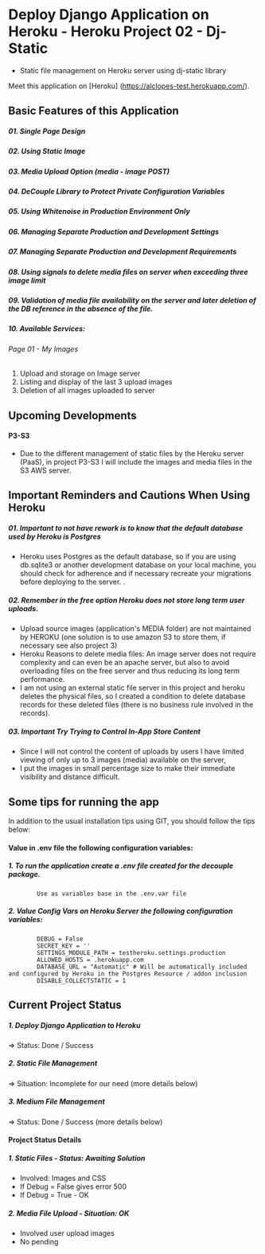 # Deploy Django Application on Heroku - Heroku Project 02 - Dj-Static
* Static file management on Heroku server using dj-static library

Meet this application on [Heroku] (https://alclopes-test.herokuapp.com/).

## Basic Features of this Application
##### 01. Single Page Design
##### 02. Using Static Image
##### 03. Media Upload Option (media - image POST)
##### 04. DeCouple Library to Protect Private Configuration Variables
##### 05. Using Whitenoise in Production Environment Only
##### 06. Managing Separate Production and Development Settings
##### 07. Managing Separate Production and Development Requirements
##### 08. Using signals to delete media files on server when exceeding three image limit
##### 09. Validation of media file availability on the server and later deletion of the DB reference in the absence of the file.
##### 10. Available Services:
###### Page 01 - My Images
   01. Upload and storage on Image server
   02. Listing and display of the last 3 upload images
   03. Deletion of all images uploaded to server

## Upcoming Developments
#### P3-S3
* Due to the different management of static files by the Heroku server (PaaS), in project P3-S3 I will include the images and media files in the S3 AWS server.
           
## Important Reminders and Cautions When Using Heroku
##### 01. Important to not have rework is to know that the default database used by Heroku is Postgres
* Heroku uses Postgres as the default database, so if you are using db.sqlite3 or another development database on your local machine, you should check for adherence and if necessary recreate your migrations before deploying to the server. .
##### 02. Remember in the free option Heroku does not store long term user uploads.
* Upload source images (application's MEDIA folder) are not maintained by HEROKU (one solution is to use amazon S3 to store them, if necessary see also project 3)
* Heroku Reasons to delete media files: An image server does not require complexity and can even be an apache server, but also to avoid overloading files on the free server and thus reducing its long term performance.
* I am not using an external static file server in this project and heroku deletes the physical files, so I created a condition to delete database records for these deleted files (there is no business rule involved in the records).
##### 03. Important Try Trying to Control In-App Store Content
* Since I will not control the content of uploads by users I have limited viewing of only up to 3 images (media) available on the server,
* I put the images in small percentage size to make their immediate visibility and distance difficult.

## Some tips for running the app
 In addition to the usual installation tips using GIT, you should follow the tips below:
 
#### Value in .env file the following configuration variables:
 
##### 1. To run the application create a .env file created for the decouple package.
            Use as variables base in the .env.var file
            
##### 2. Value Config Vars on Heroku Server the following configuration variables:
            DEBUG = False
            SECRET_KEY = ''
            SETTINGS_MODULE_PATH = testheroku.settings.production
            ALLOWED_HOSTS = .herokuapp.com
            DATABASE_URL = "Automatic" # Will be automatically included and configured by Heroku in the Postgres Resource / addon inclusion
            DISABLE_COLLECTSTATIC = 1
                          
## Current Project Status
##### 1. Deploy Django Application to Heroku
=> Status: Done / Success
##### 2. Static File Management
=> Situation: Incomplete for our need (more details below)
##### 3. Medium File Management
=> Status: Done / Success (more details below)

#### Project Status Details

##### 1. Static Files - Status: Awaiting Solution
* Involved: Images and CSS
* If Debug = False gives error 500
* If Debug = True - OK

##### 2. Media File Upload - Situation: OK
* Involved user upload images
* No pending